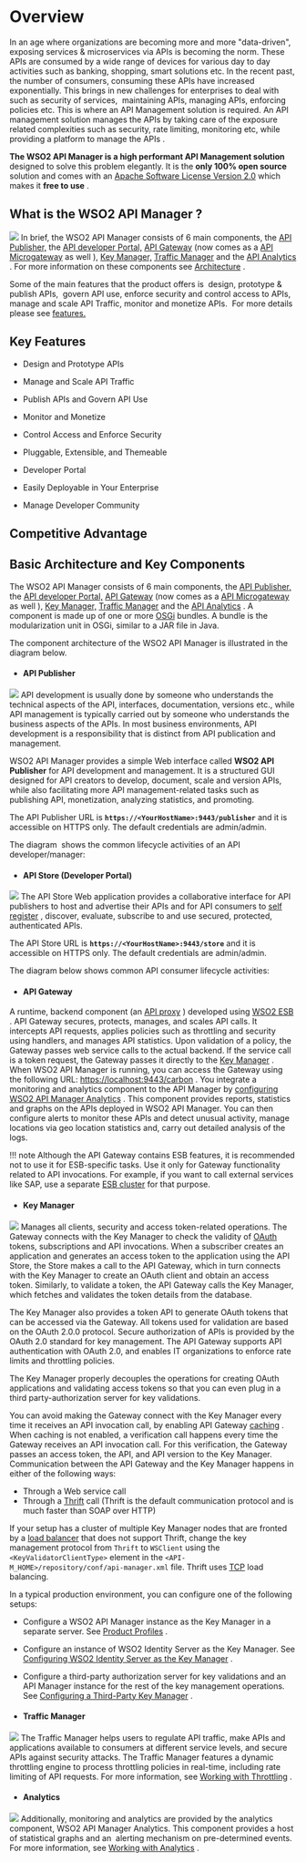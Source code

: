 # Overview

In an age where organizations are becoming more and more "data-driven", exposing services & microservices via APIs is becoming the norm. These APIs are consumed by a wide range of devices for various day to day activities such as banking, shopping, smart solutions etc. In the recent past, the number of consumers, consuming these APIs have increased exponentially. This brings in new challenges for enterprises to deal with such as security of services,  maintaining APIs, managing APIs, enforcing policies etc. This is where an API Management solution is required. An API management solution manages the APIs by taking care of the exposure related complexities such as security, rate limiting, monitoring etc, while providing a platform to manage the APIs .

**The WSO2 API Manager is a high performant API Management solution** designed to solve this problem elegantly. It is the **only 100% open source** solution and comes with an [Apache Software License Version 2.0](http://www.apache.org/licenses/LICENSE-2.0) which makes it **free to use** .

## **What is the WSO2 API Manager** ?

![](attachments/103327648/103346653.png)
In brief, the WSO2 API Manager consists of 6 main components, the [API Publisher,](_Design_API_) the [API developer Portal,](https://docs.wso2.com/display/SHAN/API+Developer+Portal) [API Gateway](_API_Gateway_) (now comes as a [API Microgateway](_API_Microgateway_) as well ), [Key Manager,](_API_Security_) [Traffic Manager](_Rate_Limiting_) and the [API Analytics](_Analytics_) . For more information on these components see [Architecture](https://docs.wso2.com/display/SHAN/Architecture) .

Some of the main features that the product offers is  design, prototype & publish APIs,  govern API use, enforce security and control access to APIs, manage and scale API Traffic, monitor and monetize APIs.  For more details please see [features.](https://wso2.com/api-management/features/)

## Key Features

-   Design and Prototype APIs

-   Manage and Scale API Traffic

-   Publish APIs and Govern API Use

-   Monitor and Monetize

-   Control Access and Enforce Security

-   Pluggable, Extensible, and Themeable

-   Developer Portal

-   Easily Deployable in Your Enterprise

-   Manage Developer Community

## Competitive Advantage

  <TO-DO>

## Basic Architecture and Key Components

The WSO2 API Manager consists of 6 main components, the [API Publisher,](https://docs.wso2.com/display/SHAN/API+Publisher) the [API developer Portal,](https://docs.wso2.com/display/SHAN/API+Developer+Portal) [API Gateway](https://docs.wso2.com/display/SHAN/API+Gateway) (now comes as a [API Microgateway](https://docs.wso2.com/display/SHAN/API+Microgateway) as well ), [Key Manager,](https://docs.wso2.com/display/SHAN/API+Security) [Traffic Manager](https://docs.wso2.com/display/SHAN/Rate+Limiting) and the [API Analytics](https://docs.wso2.com/display/SHAN/Analytics) . A component is made up of one or more [OSGi](http://www.osgi.org/Technology/Home) bundles. A bundle is the modularization unit in OSGi, similar to a JAR file in Java.

The component architecture of the WSO2 API Manager is illustrated in the diagram below.

-   #### API Publisher

![](../assets/attachments/103327648/126556771.png)
API development is usually done by someone who understands the technical aspects of the API, interfaces, documentation, versions etc., while API management is typically carried out by someone who understands the business aspects of the APIs. In most business environments, API development is a responsibility that is distinct from API publication and management.

WSO2 API Manager provides a simple Web interface called **WSO2 API Publisher** for API development and management. It is a structured GUI designed for API creators to develop, document, scale and version APIs, while also facilitating more API management-related tasks such as publishing API, monetization, analyzing statistics, and promoting.

The API Publisher URL is **`https://<YourHostName>:9443/publisher`** and it is accessible on HTTPS only. The default credentials are admin/admin.

The diagram  shows the common lifecycle activities of an API developer/manager:

-   #### API Store (Developer Portal)

![](../assets/attachments/103327648/126556772.png)
The API Store Web application provides a collaborative interface for API publishers to host and advertise their APIs and for API consumers to [self register](https://docs.wso2.com/display/AM260/Customizing+the+API+Store) , discover, evaluate, subscribe to and use secured, protected, authenticated APIs.

The API Store URL is **`https://<YourHostName>:9443/store`** and it is accessible on HTTPS only. The default credentials are admin/admin.

The diagram below shows common API consumer lifecycle activities:

-   #### API Gateway

A runtime, backend component (an [API proxy](https://docs.wso2.com/display/EI611/Working+with+APIs) ) developed using [WSO2 ESB](https://docs.wso2.com/display/EI611/WSO2+Enterprise+Integrator+Documentation) . API Gateway secures, protects, manages, and scales API calls. It intercepts API requests, applies policies such as throttling and security using handlers, and manages API statistics. Upon validation of a policy, the Gateway passes web service calls to the actual backend. If the service call is a token request, the Gateway passes it directly to the [Key Manager](#Overview-KeyManager) .
When WSO2 API Manager is running, you can access the Gateway using the following URL: <https://localhost:9443/carbon> . You integrate a monitoring and analytics component to the API Manager by [configuring WSO2 API Manager Analytics](https://docs.wso2.com/display/AM260/Configuring+APIM+Analytics) . This component provides reports, statistics and graphs on the APIs deployed in WSO2 API Manager. You can then configure alerts to monitor these APIs and detect unusual activity, manage locations via geo location statistics and, carry out detailed analysis of the logs.

!!! note
Although the API Gateway contains ESB features, it is recommended not to use it for ESB-specific tasks. Use it only for Gateway functionality related to API invocations. For example, if you want to call external services like SAP, use a separate [ESB cluster](https://docs.wso2.com/display/EI611/Clustering+the+ESB+Profile) for that purpose.

-   #### Key Manager

![](../assets/attachments/103327648/126556773.png)
Manages all clients, security and access token-related operations. The Gateway connects with the Key Manager to check the validity of [OAuth](https://tools.ietf.org/html/rfc6749) tokens, subscriptions and API invocations. When a subscriber creates an application and generates an access token to the application using the API Store, the Store makes a call to the API Gateway, which in turn connects with the Key Manager to create an OAuth client and obtain an access token. Similarly, to validate a token, the API Gateway calls the Key Manager, which fetches and validates the token details from the database.

The Key Manager also provides a token API to generate OAuth tokens that can be accessed via the Gateway. All tokens used for validation are based on the OAuth 2.0.0 protocol. Secure authorization of APIs is provided by the OAuth 2.0 standard for key management. The API Gateway supports API authentication with OAuth 2.0, and enables IT organizations to enforce rate limits and throttling policies.

The Key Manager properly decouples the operations for creating OAuth applications and validating access tokens so that you can even plug in a third party-authorization server for key validations.

You can avoid making the Gateway connect with the Key Manager every time it receives an API invocation call, by enabling API Gateway [caching](https://docs.wso2.com/display/AM260/Configuring+Caching) . When caching is not enabled, a verification call happens every time the Gateway receives an API invocation call. For this verification, the Gateway passes an access token, the API, and API version to the Key Manager. Communication between the API Gateway and the Key Manager happens in either of the following ways:

-   Through a Web service call
-   Through a [Thrift](http://thrift.apache.org/static/files/thrift-20070401.pdf) call (Thrift is the default communication protocol and is much faster than SOAP over HTTP)

If your setup has a cluster of multiple Key Manager nodes that are fronted by a [load balancer](https://f5.com/glossary/load-balancer) that does not support Thrift, change the key management protocol from `Thrift` to `WSClient` using the `<KeyValidatorClientType>` element in the `<API-M_HOME>/repository/conf/api-manager.xml` file. Thrift uses [TCP](https://tools.ietf.org/html/rfc793) load balancing.

In a typical production environment, you can configure one of the following setups:

-   Configure a WSO2 API Manager instance as the Key Manager in a separate server. See [Product Profiles](https://docs.wso2.com/display/AM260/Product+Profiles) .
-   Configure an instance of WSO2 Identity Server as the Key Manager. See [Configuring WSO2 Identity Server as the Key Manager](https://docs.wso2.com/display/AM260/Configuring+WSO2+Identity+Server+as+the+Key+Manager) .
-   Configure a third-party authorization server for key validations and an API Manager instance for the rest of the key management operations. See [Configuring a Third-Party Key Manager](https://docs.wso2.com/display/AM260/Configuring+a+Third-Party+Key+Manager) .

-   #### Traffic Manager

![](../assets/attachments/103327648/126556774.png)
The Traffic Manager helps users to regulate API traffic, make APIs and applications available to consumers at different service levels, and secure APIs against security attacks. The Traffic Manager features a dynamic throttling engine to process throttling policies in real-time, including rate limiting of API requests. For more information, see [Working with Throttling](https://docs.wso2.com/display/AM260/Working+with+Throttling) .

-   #### Analytics

![](../assets/attachments/103327648/126556775.png)
Additionally, monitoring and analytics are provided by the analytics component, WSO2 API Manager Analytics. This component provides a host of statistical graphs and an  alerting mechanism on pre-determined events. For more information, see [Working with Analytics](https://docs.wso2.com/display/AM260/Working+with+Analytics) .
